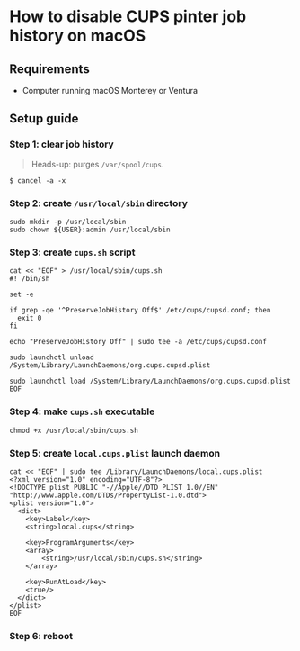 <!--
Title: How to disable CUPS pinter job history on macOS
Description: Learn how to disable CUPS pinter job history on macOS.
Author: Sun Knudsen <https://github.com/sunknudsen>
Contributors: Sun Knudsen <https://github.com/sunknudsen>
Reviewers:
Publication date: 2022-10-29T13:05:18.112Z
Listed: true
-->

# How to disable CUPS pinter job history on macOS

## Requirements

- Computer running macOS Monterey or Ventura

## Setup guide

### Step 1: clear job history

> Heads-up: purges `/var/spool/cups`.

```shell
$ cancel -a -x
```

### Step 2: create `/usr/local/sbin` directory

```shell
sudo mkdir -p /usr/local/sbin
sudo chown ${USER}:admin /usr/local/sbin
```

### Step 3: create `cups.sh` script

```shell
cat << "EOF" > /usr/local/sbin/cups.sh
#! /bin/sh

set -e

if grep -qe '^PreserveJobHistory Off$' /etc/cups/cupsd.conf; then
  exit 0
fi

echo "PreserveJobHistory Off" | sudo tee -a /etc/cups/cupsd.conf

sudo launchctl unload /System/Library/LaunchDaemons/org.cups.cupsd.plist

sudo launchctl load /System/Library/LaunchDaemons/org.cups.cupsd.plist
EOF
```

### Step 4: make `cups.sh` executable

```shell
chmod +x /usr/local/sbin/cups.sh
```

### Step 5: create `local.cups.plist` launch daemon

```shell
cat << "EOF" | sudo tee /Library/LaunchDaemons/local.cups.plist
<?xml version="1.0" encoding="UTF-8"?>
<!DOCTYPE plist PUBLIC "-//Apple//DTD PLIST 1.0//EN" "http://www.apple.com/DTDs/PropertyList-1.0.dtd">
<plist version="1.0">
  <dict>
    <key>Label</key>
    <string>local.cups</string>

    <key>ProgramArguments</key>
    <array>
        <string>/usr/local/sbin/cups.sh</string>
    </array>

    <key>RunAtLoad</key>
    <true/>
  </dict>
</plist>
EOF
```

### Step 6: reboot
